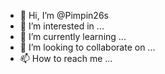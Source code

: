 - 👋 Hi, I’m @Pimpin26s
- 👀 I’m interested in ...
- 🌱 I’m currently learning ...
- 💞️ I’m looking to collaborate on ...
- 📫 How to reach me ...

<!---
Pimpin26s/Pimpin26s is a ✨ special ✨ repository because its `README.md` (this file) appears on your GitHub profile.
You can click the Preview link to take a look at your changes.
--->
